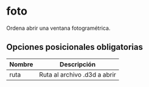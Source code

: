 # foto

Ordena abrir una ventana fotogramétrica.

## Opciones posicionales obligatorias

| Nombre | Descripción                  |
| ------ | ---------------------------- |
| ruta   | Ruta al archivo .d3d a abrir |

